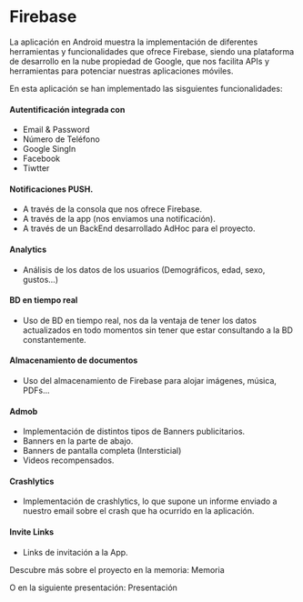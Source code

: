 # Firebase

La aplicación en Android muestra la implementación de diferentes herramientas y funcionalidades que ofrece Firebase, siendo una plataforma de desarrollo en la nube propiedad de Google, que nos facilita APIs y herramientas para potenciar nuestras aplicaciones móviles.

En esta aplicación se han implementado las sisguientes funcionalidades:

#### Autentificación integrada con
* Email & Password
* Número de Teléfono
* Google SingIn
* Facebook
* Tiwtter

#### Notificaciones PUSH.
* A través de la consola que nos ofrece Firebase.
* A través de la app (nos enviamos una notificación).
* A través de un BackEnd desarrollado AdHoc para el proyecto.

#### Analytics
* Análisis de los datos de los usuarios (Demográficos, edad, sexo, gustos...) 

#### BD en tiempo real
* Uso de BD en tiempo real, nos da la ventaja de tener los datos actualizados en todo momentos sin tener que estar consultando a la BD constantemente.

#### Almacenamiento de documentos
* Uso del almacenamiento de Firebase para alojar imágenes, música, PDFs...

#### Admob
* Implementación de distintos tipos de Banners publicitarios.
* Banners en la parte de abajo.
* Banners de pantalla completa (Intersticial)
* Videos recompensados.

#### Crashlytics
* Implementación de crashlytics, lo que supone un informe enviado a nuestro email sobre el crash que ha ocurrido en la aplicación.

#### Invite Links
* Links de invitación a la App.

Descubre más sobre el proyecto en la memoria: Memoria

O en la siguiente presentación: Presentación
